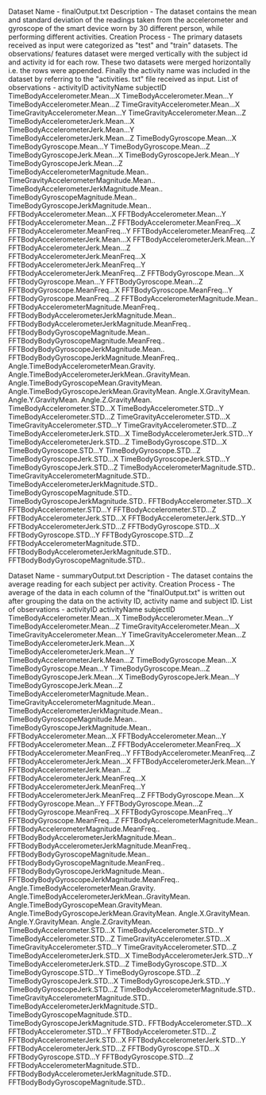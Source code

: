 Dataset Name - finalOutput.txt
Description - The dataset contains the mean and standard deviation of the readings taken from the accelerometer and gyroscope of the 
              smart device worn by 30 different person, while performing different activities.
Creation Process - The primary datasets received as input were categorized as "test" and "train" datasets.
                   The observations/ features dataset were merged vertically with the subject id and activity id for each row.
                   These two datasets were merged horizontally i.e. the rows were appended.
                   Finally the activity name was included in the dataset by referring to the "activities. txt" file received as input.
List of observations -
		activityID
		activityName
		subjectID
		TimeBodyAccelerometer.Mean...X
		TimeBodyAccelerometer.Mean...Y
		TimeBodyAccelerometer.Mean...Z
		TimeGravityAccelerometer.Mean...X
		TimeGravityAccelerometer.Mean...Y
		TimeGravityAccelerometer.Mean...Z
		TimeBodyAccelerometerJerk.Mean...X
		TimeBodyAccelerometerJerk.Mean...Y
		TimeBodyAccelerometerJerk.Mean...Z
		TimeBodyGyroscope.Mean...X
		TimeBodyGyroscope.Mean...Y
		TimeBodyGyroscope.Mean...Z
		TimeBodyGyroscopeJerk.Mean...X
		TimeBodyGyroscopeJerk.Mean...Y
		TimeBodyGyroscopeJerk.Mean...Z
		TimeBodyAccelerometerMagnitude.Mean..
		TimeGravityAccelerometerMagnitude.Mean..
		TimeBodyAccelerometerJerkMagnitude.Mean..
		TimeBodyGyroscopeMagnitude.Mean..
		TimeBodyGyroscopeJerkMagnitude.Mean..
		FFTBodyAccelerometer.Mean...X
		FFTBodyAccelerometer.Mean...Y
		FFTBodyAccelerometer.Mean...Z
		FFTBodyAccelerometer.MeanFreq...X
		FFTBodyAccelerometer.MeanFreq...Y
		FFTBodyAccelerometer.MeanFreq...Z
		FFTBodyAccelerometerJerk.Mean...X
		FFTBodyAccelerometerJerk.Mean...Y
		FFTBodyAccelerometerJerk.Mean...Z
		FFTBodyAccelerometerJerk.MeanFreq...X
		FFTBodyAccelerometerJerk.MeanFreq...Y
		FFTBodyAccelerometerJerk.MeanFreq...Z
		FFTBodyGyroscope.Mean...X
		FFTBodyGyroscope.Mean...Y
		FFTBodyGyroscope.Mean...Z
		FFTBodyGyroscope.MeanFreq...X
		FFTBodyGyroscope.MeanFreq...Y
		FFTBodyGyroscope.MeanFreq...Z
		FFTBodyAccelerometerMagnitude.Mean..
		FFTBodyAccelerometerMagnitude.MeanFreq..
		FFTBodyBodyAccelerometerJerkMagnitude.Mean..
		FFTBodyBodyAccelerometerJerkMagnitude.MeanFreq..
		FFTBodyBodyGyroscopeMagnitude.Mean..
		FFTBodyBodyGyroscopeMagnitude.MeanFreq..
		FFTBodyBodyGyroscopeJerkMagnitude.Mean..
		FFTBodyBodyGyroscopeJerkMagnitude.MeanFreq..
		Angle.TimeBodyAccelerometerMean.Gravity.
		Angle.TimeBodyAccelerometerJerkMean..GravityMean.
		Angle.TimeBodyGyroscopeMean.GravityMean.
		Angle.TimeBodyGyroscopeJerkMean.GravityMean.
		Angle.X.GravityMean.
		Angle.Y.GravityMean.
		Angle.Z.GravityMean.
		TimeBodyAccelerometer.STD...X
		TimeBodyAccelerometer.STD...Y
		TimeBodyAccelerometer.STD...Z
		TimeGravityAccelerometer.STD...X
		TimeGravityAccelerometer.STD...Y
		TimeGravityAccelerometer.STD...Z
		TimeBodyAccelerometerJerk.STD...X
		TimeBodyAccelerometerJerk.STD...Y
		TimeBodyAccelerometerJerk.STD...Z
		TimeBodyGyroscope.STD...X
		TimeBodyGyroscope.STD...Y
		TimeBodyGyroscope.STD...Z
		TimeBodyGyroscopeJerk.STD...X
		TimeBodyGyroscopeJerk.STD...Y
		TimeBodyGyroscopeJerk.STD...Z
		TimeBodyAccelerometerMagnitude.STD..
		TimeGravityAccelerometerMagnitude.STD..
		TimeBodyAccelerometerJerkMagnitude.STD..
		TimeBodyGyroscopeMagnitude.STD..
		TimeBodyGyroscopeJerkMagnitude.STD..
		FFTBodyAccelerometer.STD...X
		FFTBodyAccelerometer.STD...Y
		FFTBodyAccelerometer.STD...Z
		FFTBodyAccelerometerJerk.STD...X
		FFTBodyAccelerometerJerk.STD...Y
		FFTBodyAccelerometerJerk.STD...Z
		FFTBodyGyroscope.STD...X
		FFTBodyGyroscope.STD...Y
		FFTBodyGyroscope.STD...Z
		FFTBodyAccelerometerMagnitude.STD..
		FFTBodyBodyAccelerometerJerkMagnitude.STD..
		FFTBodyBodyGyroscopeMagnitude.STD..

Dataset Name - summaryOutput.txt
Description - The dataset contains the average reading for each subject per activity.
Creation Process - The average of the data in each column of the "finalOutput.txt" is written out after grouping the data on the activity ID, activity name
                   and subject ID.
List of observations -
		activityID
		activityName
		subjectID
		TimeBodyAccelerometer.Mean...X
		TimeBodyAccelerometer.Mean...Y
		TimeBodyAccelerometer.Mean...Z
		TimeGravityAccelerometer.Mean...X
		TimeGravityAccelerometer.Mean...Y
		TimeGravityAccelerometer.Mean...Z
		TimeBodyAccelerometerJerk.Mean...X
		TimeBodyAccelerometerJerk.Mean...Y
		TimeBodyAccelerometerJerk.Mean...Z
		TimeBodyGyroscope.Mean...X
		TimeBodyGyroscope.Mean...Y
		TimeBodyGyroscope.Mean...Z
		TimeBodyGyroscopeJerk.Mean...X
		TimeBodyGyroscopeJerk.Mean...Y
		TimeBodyGyroscopeJerk.Mean...Z
		TimeBodyAccelerometerMagnitude.Mean..
		TimeGravityAccelerometerMagnitude.Mean..
		TimeBodyAccelerometerJerkMagnitude.Mean..
		TimeBodyGyroscopeMagnitude.Mean..
		TimeBodyGyroscopeJerkMagnitude.Mean..
		FFTBodyAccelerometer.Mean...X
		FFTBodyAccelerometer.Mean...Y
		FFTBodyAccelerometer.Mean...Z
		FFTBodyAccelerometer.MeanFreq...X
		FFTBodyAccelerometer.MeanFreq...Y
		FFTBodyAccelerometer.MeanFreq...Z
		FFTBodyAccelerometerJerk.Mean...X
		FFTBodyAccelerometerJerk.Mean...Y
		FFTBodyAccelerometerJerk.Mean...Z
		FFTBodyAccelerometerJerk.MeanFreq...X
		FFTBodyAccelerometerJerk.MeanFreq...Y
		FFTBodyAccelerometerJerk.MeanFreq...Z
		FFTBodyGyroscope.Mean...X
		FFTBodyGyroscope.Mean...Y
		FFTBodyGyroscope.Mean...Z
		FFTBodyGyroscope.MeanFreq...X
		FFTBodyGyroscope.MeanFreq...Y
		FFTBodyGyroscope.MeanFreq...Z
		FFTBodyAccelerometerMagnitude.Mean..
		FFTBodyAccelerometerMagnitude.MeanFreq..
		FFTBodyBodyAccelerometerJerkMagnitude.Mean..
		FFTBodyBodyAccelerometerJerkMagnitude.MeanFreq..
		FFTBodyBodyGyroscopeMagnitude.Mean..
		FFTBodyBodyGyroscopeMagnitude.MeanFreq..
		FFTBodyBodyGyroscopeJerkMagnitude.Mean..
		FFTBodyBodyGyroscopeJerkMagnitude.MeanFreq..
		Angle.TimeBodyAccelerometerMean.Gravity.
		Angle.TimeBodyAccelerometerJerkMean..GravityMean.
		Angle.TimeBodyGyroscopeMean.GravityMean.
		Angle.TimeBodyGyroscopeJerkMean.GravityMean.
		Angle.X.GravityMean.
		Angle.Y.GravityMean.
		Angle.Z.GravityMean.
		TimeBodyAccelerometer.STD...X
		TimeBodyAccelerometer.STD...Y
		TimeBodyAccelerometer.STD...Z
		TimeGravityAccelerometer.STD...X
		TimeGravityAccelerometer.STD...Y
		TimeGravityAccelerometer.STD...Z
		TimeBodyAccelerometerJerk.STD...X
		TimeBodyAccelerometerJerk.STD...Y
		TimeBodyAccelerometerJerk.STD...Z
		TimeBodyGyroscope.STD...X
		TimeBodyGyroscope.STD...Y
		TimeBodyGyroscope.STD...Z
		TimeBodyGyroscopeJerk.STD...X
		TimeBodyGyroscopeJerk.STD...Y
		TimeBodyGyroscopeJerk.STD...Z
		TimeBodyAccelerometerMagnitude.STD..
		TimeGravityAccelerometerMagnitude.STD..
		TimeBodyAccelerometerJerkMagnitude.STD..
		TimeBodyGyroscopeMagnitude.STD..
		TimeBodyGyroscopeJerkMagnitude.STD..
		FFTBodyAccelerometer.STD...X
		FFTBodyAccelerometer.STD...Y
		FFTBodyAccelerometer.STD...Z
		FFTBodyAccelerometerJerk.STD...X
		FFTBodyAccelerometerJerk.STD...Y
		FFTBodyAccelerometerJerk.STD...Z
		FFTBodyGyroscope.STD...X
		FFTBodyGyroscope.STD...Y
		FFTBodyGyroscope.STD...Z
		FFTBodyAccelerometerMagnitude.STD..
		FFTBodyBodyAccelerometerJerkMagnitude.STD..
		FFTBodyBodyGyroscopeMagnitude.STD..
